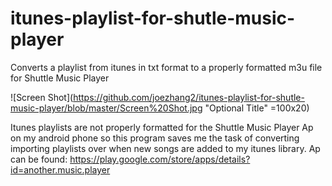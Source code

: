 # itunes-playlist-for-shutle-music-player
Converts a playlist from itunes in txt format to a properly formatted m3u file for Shuttle Music Player

![Screen Shot](https://github.com/joezhang2/itunes-playlist-for-shutle-music-player/blob/master/Screen%20Shot.jpg "Optional Title" =100x20)

Itunes playlists are not properly formatted for the Shuttle Music Player Ap on my android phone so this program saves me the task of converting importing playlists over when new songs are added to my itunes library. 
Ap can be found: https://play.google.com/store/apps/details?id=another.music.player
